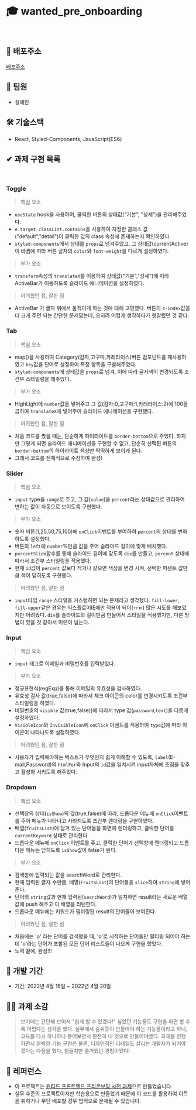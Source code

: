 # 🎓 wanted_pre_onboarding

<br />

## **📎 배포주소**

[배포주소](https://comforting-biscotti-38440d.netlify.app)
<br />

## **👫 팀원**

- 설혜린
  <br />

## **🛠 기술스택**

- React, Styled-Components, JavaScript(ES6)
  <br />

## **✔ 과제 구현 목록**

<br />

### Toggle

> 핵심 요소

- `useState` hook을 사용하여, 클릭한 버튼의 상태값("기본", "상세")을 관리해주었다.
- `e.target.classList.contains`을 사용하여 지정한 클래스 값("default","detail")이 클릭한 값의 class 속성에 존재하는지 확인하였다.
- `styled-components`에서 상태를 `props`로 넘겨주었고, 그 상태값(currentActive)이 바뀜에 따라 버튼 글자의 `color`와 `font-weight`을 다르게 설정하였다.
  <br />

> 부가 요소

- `transform`속성의 `translateX`를 이용하여 상태값("기본","상세")에 따라 ActiveBar가 이동하도록 슬라이드 애니메이션을 설정하였다.
  <br />

> 어려웠던 점, 잘한 점

- ActiveBar 가 글자 위에서 움직이게 하는 것에 대해 고민했다. 버튼의 `z-index`값을 더 크게 주면 되는 간단한 문제였는데, 오히려 어렵게 생각하다가 헷갈렸던 것 같다.
  <br />

### Tab

> 핵심 요소

- map()을 사용하여 Category(감자,고구마,카레라이스)버튼 컴포넌트를 재사용하였고 `key`값을 단어로 설정하여 특정 항목을 구별해주었다.
- `styled-components`에 상태값을 `props`로 넘겨, 이에 따라 글자색이 변경되도록 조건부 스타일링을 해주었다.
  <br />

> 부가 요소

- HighLight에 `number`값을 넣어주고 그 값(감자:0,고구마:1,카레라이스:2)에 100을 곱하여 `translateX`에 넣어주어 슬라이드 애니메이션을 구현했다.
  <br />

> 어려웠던 점, 잘한 점

- 처음 코드를 짰을 때는, 단순하게 하이라이트를 `border-bottom`으로 주었다. 하지만 그렇게 되면 슬라이드 애니메이션을 구현할 수 없고, 단순히 선택된 버튼의 `border-bottom`의 하이라이트 색상만 딱딱하게 보이게 된다.
- 그래서 코드를 전체적으로 수정하여 완성!
  <br />

### Slider

> 핵심 요소

- `input` type을 `range`로 주고, 그 값(`value`)을 `percent`라는 상태값으로 관리하여 변하는 값이 자동으로 보이도록 구현했다.
  <br />

> 부가 요소

- 숫자 버튼(1,25,50,75,100)에 `onClick`이벤트를 부여하여 `percent`의 상태를 변화하도록 설정했다.
- 버튼의 `left`에 `number`%만큼 값을 주어 슬라이드 길이에 맞게 배치했다.
- `percentSlide`함수를 통해 슬라이드 길이에 맞도록 `div`를 만들고, `percent` 상태에 따라서 조건부 스타일링을 적용했다.
- 현재 `id`값이 `percent` 값보다 작거나 같으면 색상을 변경 시켜, 선택한 퍼센트 값만큼 색이 덮히도록 구현했다.
  <br />

> 어려웠던 점, 잘한 점

- `input`타입 `range` 스타일을 커스텀하면 되는 문제라고 생각했다. `fill-lower`, `fill-upper`같은 경우는 익스플로어IE에만 적용이 되어(ㅠㅠ) 많은 시도를 해보았지만 어려웠다. `div`를 슬라이드의 길이만큼 만들어서 스타일을 적용했지만, 다른 방법이 있을 것 같아서 미련이 남는다.
  <br />

### Input

> 핵심 요소

- `input` 태그로 이메일과 비밀번호를 입력받았다.
  <br />

> 부가 요소

- 정규표현식(regExp)를 통해 이메일의 유효성을 검사하였다.
- 유효성 검사 값(true,false)에 따라서 체크 아이콘의 color를 변경시키도록 조건부 스타일링을 하였다.
- 비밀번호의 `visible` 값(true,false))에 따라서 type 값(`password`,`text`)을 다르게 설정하였다.
- `VisibleIcon`와 `InvisibleIcon`에 `onClick` 이벤트를 적용하여 `type`값에 따라 아이콘이 나타나도록 설정하였다.
  <br />

> 어려웠던 점, 잘한 점

- 사용자가 입력해야하는 텍스트가 무엇인지 쉽게 이해할 수 있도록,
  `label`(E-mail,Password)의 `htmlFor`와 Input의 `id`값을 일치시켜 input자체에 초점을 맞추고 활성화 시키도록 해주었다.
  <br />

### Dropdown

> 핵심 요소

- 선택창의 상태(`isShow`)의 값(true,false)에 따라, 드롭다운 메뉴에 `onClick`이벤트를 주어 메뉴가 나타나고 사라지도록 조건부 렌더링을 구현하였다.
- 배열(`fruitsList`)에 담겨 있는 단어들을 화면에 렌더링하고, 클릭한 단어를 `currentKeyword` 상태로 관리한다.
- 드롭다운 메뉴에 `onClick` 이벤트를 주고, 클릭한 단어가 선택창에 렌더링되고 드롭다운 메뉴는 닫히도록 `isShow`값이 false가 된다.
  <br />

> 부가 요소

- 검색창에 입력되는 값을 searchWord로 관리한다.
- 현재 입력된 글자 수만큼, 배열(`FruitsList`)의 단어들을 `slice`하여 `string`에 넣어준다.
- 단어의 `string`값과 현재 입력된(`searchWord`)가 일치하면 result라는 새로운 배열값에 push 해주고 이 배열을 리턴한다.
- 드롭다운 메뉴에는 키워드가 필터링된 result의 단어들이 보여진다.
  <br />

> 어려웠던 점, 잘한 점

- 처음에는 'o' 라는 단어를 검색했을 때, 'o'로 시작하는 단어들만 필터링 되어야 하는데 'o'라는 단어가 포함된 모든 단어 리스트들이 나오게 구현을 했었다.
- 노력 끝에, 완성!!!
  <br />

## **📆 개발 기간**

- 기간: 2022년 4월 16일 ~ 2022년 4월 20일
  <br />

## **👩‍🏫 과제 소감**

> 보기에는 간단해 보여서 "쉽게 할 수 있겠다!" 싶었던 기능들도 구현을 하면 할 수록 어렵다는 생각을 했다. 실무에서 숨쉬듯이 만들어야 하는 기능들이라고 하니, 코드를 다시 하나하나 뜯어보면서 완전히 내 것으로 만들어야겠다. 과제를 진행하면서 완벽한 기능 구현은 물론, 디자인적인 디테일도 살리는 개발자가 되어야겠다는 다짐을 했다. 힘들지만 즐거웠던 경험이었다!
> <br />

## **📕 레퍼런스**

- 이 프로젝트는 [원티드 프론트엔드 프리온보딩 사전 과제](https://www.wanted.co.kr/events/pre_onboarding_course_11)으로 만들었습니다.
- 실무 수준의 프로젝트이지만 학습용으로 만들었기 때문에 이 코드를 활용하여 이득을 취하거나 무단 배포할 경우 법적으로 문제될 수 있습니다.
